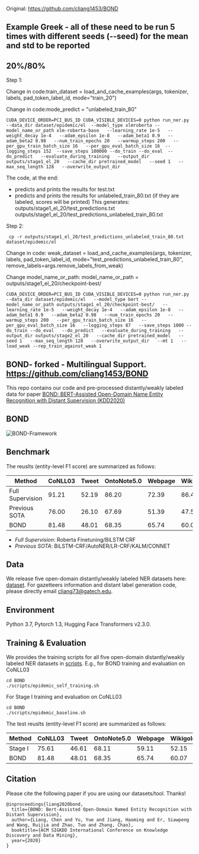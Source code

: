 Original: https://github.com/cliang1453/BOND

## Example Greek - all of these need to be run 5 times with different seeds (--seed) for the mean and std to be reported
## 20%/80%

Step 1:

Change in code:train_dataset = load_and_cache_examples(args, tokenizer, labels, pad_token_label_id, mode="train_20")

Change in code:mode_predict = "unlabeled_train_80"

```
CUDA_DEVICE_ORDER=PCI_BUS_ID CUDA_VISIBLE_DEVICES=0 python run_ner.py --data_dir dataset/epidemic/el  --model_type xlmroberta --model_name_or_path xlm-roberta-base   --learning_rate 1e-5   --weight_decay 1e-4   --adam_epsilon 1e-8   --adam_beta1 0.9   --adam_beta2 0.98   --num_train_epochs 20   --warmup_steps 200   --per_gpu_train_batch_size 16   --per_gpu_eval_batch_size 16  --logging_steps 152  --save_steps 100000 --do_train --do_eval  --do_predict   --evaluate_during_training   --output_dir outputs/stage1_el_20   --cache_dir pretrained_model   --seed 1   --max_seq_length 128   --overwrite_output_dir
```

The code, at the end:
- predicts and prints the results for test.txt
- predicts and prints the results for unlabeled_train_80.txt (if they are labeled, scores will be printed)
This generates:
outputs/stage1_el_20/test_predictions.txt
outputs/stage1_el_20/test_predictions_unlabeled_train_80.txt

Step 2:

``` cp -r outputs/stage1_el_20/test_predictions_unlabeled_train_80.txt dataset/epidemic/el```

Change in code: weak_dataset = load_and_cache_examples(args, tokenizer, labels, pad_token_label_id, mode="test_predictions_unlabeled_train_80", remove_labels=args.remove_labels_from_weak)

Change model_name_or_path: model_name_or_path = outputs/stage1_el_20/checkpoint-best/

```
CUDA_DEVICE_ORDER=PCI_BUS_ID CUDA_VISIBLE_DEVICES=0 python run_ner.py --data_dir dataset/epidemic/el   --model_type bert --model_name_or_path outputs/stage1_el_20/checkpoint-best/   --learning_rate 1e-5   --weight_decay 1e-4   --adam_epsilon 1e-8   --adam_beta1 0.9   --adam_beta2 0.98   --num_train_epochs 20   --warmup_steps 200   --per_gpu_train_batch_size 16   --per_gpu_eval_batch_size 16   --logging_steps 87   --save_steps 1000 --do_train --do_eval   --do_predict   --evaluate_during_training   --output_dir outputs/stage2_el_20   --cache_dir pretrained_model   --seed 1   --max_seq_length 128   --overwrite_output_dir   --mt 1   --load_weak --rep_train_against_weak 1
```






## BOND- forked - Multilingual Support. https://github.com/cliang1453/BOND
This repo contains our code and pre-processed distantly/weakly labeled data for paper [BOND: BERT-Assisted Open-Domain Name Entity Recognition with Distant Supervision (KDD2020)](https://arxiv.org/abs/2006.15509)

## BOND

![BOND-Framework](docs/bond.png)

## Benchmark
The reuslts (entity-level F1 score) are summarized as follows:

| Method | CoNLL03 | Tweet | OntoNote5.0 | Webpage | Wikigold |
| ------ | ------- | ----- | ----------- | ------- | -------- |
| Full Supervision  | 91.21 | 52.19 | 86.20 | 72.39 | 86.43 |
| Previous SOTA | 76.00 | 26.10 | 67.69 | 51.39 | 47.54 |
| BOND | 81.48 | 48.01 | 68.35 | 65.74 | 60.07 |

- *Full Supervision*: Roberta Finetuning/BiLSTM CRF
- *Previous SOTA*: BiLSTM-CRF/AutoNER/LR-CRF/KALM/CONNET


## Data

We release five open-domain distantly/weakly labeled NER datasets here: [dataset](dataset). For gazetteers information and distant label generation code, please directly email cliang73@gatech.edu.

## Environment

Python 3.7, Pytorch 1.3, Hugging Face Transformers v2.3.0.

## Training & Evaluation

We provides the training scripts for all five open-domain distantly/weakly labeled NER datasets in [scripts](scripts). E.g., for BOND training and evaluation on CoNLL03
```
cd BOND
./scripts/epidemic_self_training.sh
```
For Stage I training and evaluation on CoNLL03
```
cd BOND
./scripts/epidemic_baseline.sh
```
The test reuslts (entity-level F1 score) are summarized as follows:

| Method | CoNLL03 | Tweet | OntoNote5.0 | Webpage | Wikigold |
| ------ | ------- | ----- | ----------- | ------- | -------- |
| Stage I| 75.61   | 46.61 | 68.11       | 59.11   | 52.15    |
| BOND   | 81.48   | 48.01 | 68.35       | 65.74   | 60.07    |


## Citation

Please cite the following paper if you are using our datasets/tool. Thanks!

```
@inproceedings{liang2020bond,
  title={BOND: Bert-Assisted Open-Domain Named Entity Recognition with Distant Supervision},
  author={Liang, Chen and Yu, Yue and Jiang, Haoming and Er, Siawpeng and Wang, Ruijia and Zhao, Tuo and Zhang, Chao},
  booktitle={ACM SIGKDD International Conference on Knowledge Discovery and Data Mining},
  year={2020}
}
```
